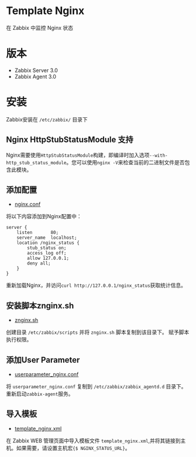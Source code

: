 # Template Nginx
在 Zabbix 中监控 Nginx 状态

# 版本
- Zabbix Server 3.0
- Zabbix Agent 3.0

# 安装
Zabbix安装在 `/etc/zabbix/` 目录下

## Nginx HttpStubStatusModule 支持
Nginx需要使用`HttpStubStatusModule`构建，即编译时加入选项`--with-http_stub_status_module`。您可以使用`nginx -V`来检查当前的二进制文件是否包含此模块。

## 添加配置
- [nginx.conf]()

将以下内容添加到Nginx配置中：
```shell
server {
    listen       80;
    server_name  localhost;
    location /nginx_status {
        stub_status on;
        access_log off;
        allow 127.0.0.1;
        deny all;
    }
}
```
重新加载Nginx，并访问`curl http://127.0.0.1/nginx_status`获取统计信息。

## 安装脚本znginx.sh 
- [znginx.sh]()

创建目录 `/etc/zabbix/scripts` 并将 `znginx.sh` 脚本复制到该目录下。
赋予脚本执行权限。

## 添加User Parameter
- [userparameter_nginx.conf]()

将 `userparameter_nginx.conf` 复制到 `/etc/zabbix/zabbix_agentd.d` 目录下。
重新启动`zabbix-agent`服务。

## 导入模板
- [template_nginx.xml]()

在 Zabbix WEB 管理页面中导入模板文件 `template_nginx.xml`,并将其链接到主机。如果需要，请设置主机宏`{$ NGINX_STATUS_URL}`。




